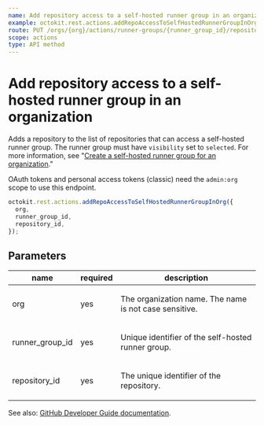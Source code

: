 ```yaml
---
name: Add repository access to a self-hosted runner group in an organization
example: octokit.rest.actions.addRepoAccessToSelfHostedRunnerGroupInOrg({ org, runner_group_id, repository_id })
route: PUT /orgs/{org}/actions/runner-groups/{runner_group_id}/repositories/{repository_id}
scope: actions
type: API method
---
```


# Add repository access to a self-hosted runner group in an organization

Adds a repository to the list of repositories that can access a self-hosted runner group. The runner group must have `visibility` set to `selected`. For more information, see "[Create a self-hosted runner group for an organization](#create-a-self-hosted-runner-group-for-an-organization)."

OAuth tokens and personal access tokens (classic) need the `admin:org` scope to use this endpoint.

```js
octokit.rest.actions.addRepoAccessToSelfHostedRunnerGroupInOrg({
  org,
  runner_group_id,
  repository_id,
});
```

## Parameters

<table>
  <thead>
    <tr>
      <th>name</th>
      <th>required</th>
      <th>description</th>
    </tr>
  </thead>
  <tbody>
    <tr><td>org</td><td>yes</td><td>

The organization name. The name is not case sensitive.

</td></tr>
<tr><td>runner_group_id</td><td>yes</td><td>

Unique identifier of the self-hosted runner group.

</td></tr>
<tr><td>repository_id</td><td>yes</td><td>

The unique identifier of the repository.

</td></tr>
  </tbody>
</table>

See also: [GitHub Developer Guide documentation](https://docs.github.com/rest/actions/self-hosted-runner-groups#add-repository-access-to-a-self-hosted-runner-group-in-an-organization).
